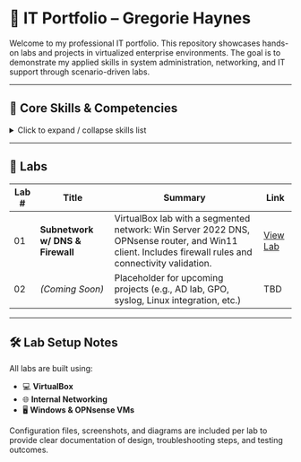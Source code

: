 # 🧠 IT Portfolio – Gregorie Haynes

Welcome to my professional IT portfolio. This repository showcases hands-on labs and projects in virtualized enterprise environments. The goal is to demonstrate my applied skills in system administration, networking, and IT support through scenario-driven labs.

---

## 💼 Core Skills & Competencies

<details>
  <summary>Click to expand / collapse skills list</summary>

- Network Segmentation & Subnetting
- Windows Server Administration
- DNS, DHCP, LDAP Services
- VirtualBox Virtual Networking
- Firewall Rule Configuration (e.g., OPNsense)
- Windows 11 Client Configuration
- Active Directory Fundamentals
- User Access Management
- Troubleshooting & Diagnostics
- IT Documentation & Process Clarity

</details>

---

## 🧪 Labs

| Lab # | Title | Summary | Link |
|------|-------|---------|------|
| 01 | **Subnetwork w/ DNS & Firewall** | VirtualBox lab with a segmented network: Win Server 2022 DNS, OPNsense router, and Win11 client. Includes firewall rules and connectivity validation. | [View Lab](/README/Project01.md) |
| 02 | *(Coming Soon)* | Placeholder for upcoming projects (e.g., AD lab, GPO, syslog, Linux integration, etc.) | TBD |

---

## 🛠️ Lab Setup Notes

All labs are built using:

- 💻 **VirtualBox**
- 🌐 **Internal Networking**
- 🖥️ **Windows & OPNsense VMs**

Configuration files, screenshots, and diagrams are included per lab to provide clear documentation of design, troubleshooting steps, and testing outcomes.
